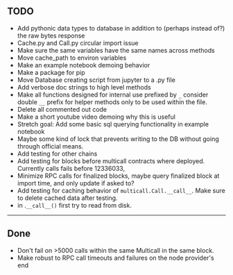 ## TODO
- Add pythonic data types to database in addition to (perhaps instead of?) the raw bytes response
- Cache.py and Call.py circular import issue
- Make sure the same variables have the same names across methods
- Move cache_path to environ variables
- Make an example notebook demoing behavior
- Make a package for pip
- Move Database creating script from jupyter to a .py file
- Add verbose doc strings to high level methods
- Make all functions designed for internal use prefixed by `_` consider double `__` prefix for helper methods only to be used within the file. 
- Delete all commented out code
- Make a short youtube video demoing why this is useful 
- Stretch goal: Add some basic sql querying functionality in example notebook
- Maybe some kind of lock that prevents writing to the DB without going through official means. 
- Add testing for other chains
- Add testing for blocks before multicall contracts where deployed. Currently calls fails before 12336033,
- Minimize RPC calls for finalized blocks, maybe query finalized block at import time, and only update if asked to?
- Add testing for caching behavior of `multicall.Call.__call__`. Make sure to delete cached data after testing.
- in .`__call__()` first try to read from disk.
***

## Done
- Don't fail on >5000 calls within the same Multicall in the same block.
- Make robust to RPC call timeouts and failures on the node provider's end




